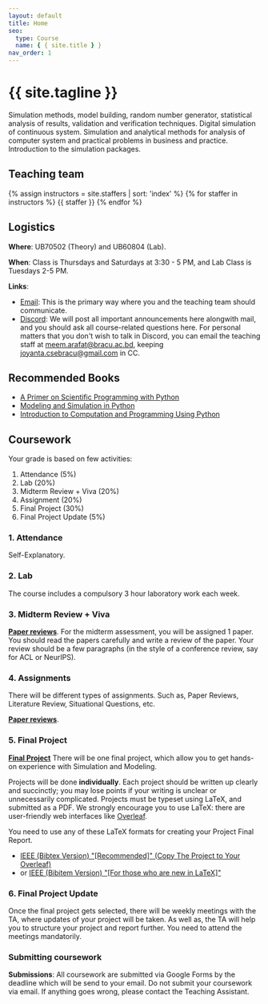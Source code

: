 ```yaml
---
layout: default
title: Home
seo:
  type: Course
  name: { { site.title } }
nav_order: 1
---
```


# {{ site.tagline }}

<!--{% if site.announcements %}
{{ site.announcements.last }}
[Announcements](announcements.md){: .btn .btn-outline .fs-3 }
{% endif %}-->

<!-- Course Description here -->

Simulation methods, model building, random number generator, statistical analysis of results, validation and verification techniques. Digital simulation of continuous system. Simulation and analytical methods for analysis of computer system and practical problems in business and practice. Introduction to the simulation packages.

## Teaching team

{% assign instructors = site.staffers | sort: 'index' %}
{% for staffer in instructors %}
{{ staffer }}
{% endfor %}

## Logistics

**Where**: UB70502 (Theory) and UB60804 (Lab).

**When**: Class is Thursdays and Saturdays at 3:30 - 5 PM, and Lab Class is Tuesdays 2-5 PM.

**Links**:

- [Email](https://www.gmail.com): This is the primary way where you and the teaching team should communicate.
- [Discord](https://discord.gg/EXXDGVsvjD):
  We will post all important announcements here alongwith mail, and you should ask
  all course-related questions here.
  For personal matters that you don't wish to talk in Discord, you can
  email the teaching staff at [meem.arafat@bracu.ac.bd](mailto:meem.arafat@bracu.ac.bd), keeping [joyanta.csebracu@gmail.com](mailto:joyanta.csebracu@gmail.com) in CC.

<!-- ## Class

Each class is divided into two parts:

1. **Lecture** (45 minutes): an instructor gives a standard lecture on a topic
   (see the [calendar](/calendar) for the list of topics). Lectures are be
   based on [these lecture notes](/lectures).

1. **Discussion** (45 minutes): there is a student panel discussion on the
   required readings posted on the [calendar](/calendar). -->

## Recommended Books

- [A Primer on Scientific Programming with Python](../resources/1._H.P.L._-_A_Primer_on_Scientific_Programming_with_Python.pdf)
- [Modeling and Simulation in Python](../resources/2._Allen_B._Downey_-_Modeling_and_simulation_in_Python.pdf)
- [Introduction to Computation and Programming Using Python](../resources/3._John_V._Guttag_-_Introduction_to_Computation_and_Programming_Using_Python__With_Application_to_Understanding_Data_2016_The_MIT_Press.pdf)

## Coursework

Your grade is based on few activities:

1. Attendance (5%)
2. Lab (20%)
3. Midterm Review + Viva (20%)
4. Assignment (20%)
5. Final Project (30%)
6. Final Project Update (5%)

### 1. Attendance

Self-Explanatory.

### 2. Lab

The course includes a compulsory 3 hour laboratory work each week.

### 3. Midterm Review + Viva

[**Paper reviews**](paper-reviews). For the midterm assessment, you will be assigned 1 paper. You
should read the papers carefully and write a review of the paper.
Your review should be a few paragraphs (in the style of a conference review,
say for ACL or NeurIPS).

### 4. Assignments

There will be different types of assignments. Such as, Paper Reviews, Literature Review, Situational Questions, etc.

[**Paper reviews**](paper-reviews).

### 5. Final Project

[**Final Project**](projects) There will be one final project, which allow you to get hands-on experience with Simulation and Modeling.

Projects will be done **individually**.
Each project should be written up clearly and succinctly; you may lose points if
your writing is unclear or unnecessarily complicated. Projects must be typeset
using LaTeX, and
submitted as a PDF. We strongly encourage you to use LaTeX: there are
user-friendly web interfaces like [Overleaf](https://www.overleaf.com/).

You need to use any of these LaTeX formats for creating your Project Final Report.

- [IEEE (Bibtex Version) "[Recommended]" (Copy The Project to Your Overleaf)](https://www.overleaf.com/read/vshtnzwrbnzj)
- or [IEEE (Bibitem Version) "[For those who are new in LaTeX]"](https://www.ieee.org/content/dam/ieee-org/ieee/web/org/conferences/Conference-LaTeX-template_7-9-18.zip)

### 6. Final Project Update

Once the final project gets selected, there will be weekly meetings with the TA, where updates of your project will be taken. As well as, the TA will help you to structure your project and report further.
You need to attend the meetings mandatorily.

### Submitting coursework

**Submissions**: All coursework are submitted via
Google Forms by the deadline which will be send to your email.
Do not submit your coursework via email. If anything goes wrong, please contact the Teaching Assistant.

<!-- **Late days**: A homework is ⌈d⌉ days late if it is turned in d days past the
due date (note that this means if you are 1 second late, ⌈d⌉=1 and it is 1 day
late). **You have 3 late days in total that can be distributed among the
homeworks without penalty.** After that, the maximum possible grade is
decreased by 25% each day (so the best you can do with d=1 is 75%; paper
reviews will be graded as fails if they are late and you have no late days). As
an example, if you are out of late days and submit one day late, a 90 will be
capped at a 75, but a 72 will not be changed. **Note that we will only allow a
max of d=2 late days per homework.** -->

